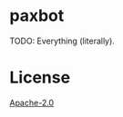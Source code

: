 # paxbot
TODO: Everything (literally).

# License
[Apache-2.0](https://github.com/carriejv/paxbot/blob/master/LICENSE)

